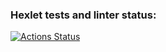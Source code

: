 ### Hexlet tests and linter status:
[![Actions Status](https://github.com/PikylNadin/qa-engineer-project-84/actions/workflows/hexlet-check.yml/badge.svg)](https://github.com/PikylNadin/qa-engineer-project-84/actions)